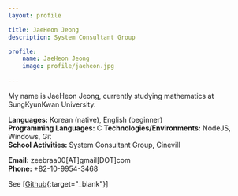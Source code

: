 ```yaml
---
layout: profile

title: JaeHeon Jeong
description: System Consultant Group

profile:
    name: JaeHeon Jeong
    image: profile/jaeheon.jpg
    
---
```


My name is JaeHeon Jeong, currently studying mathematics at SungKyunKwan University.

<strong>Languages:</strong> Korean (native), English (beginner)  
<strong>Programming Languages:</strong> C
<strong>Technologies/Environments:</strong> NodeJS, Windows, Git  
<strong>School Activities:</strong> System Consultant Group, Cinevill 

<strong>Email:</strong> zeebraa00[AT]gmail[DOT]com  
<strong>Phone:</strong> +82-10-9954-3468  

See [[Github](https://github.com/zeebraa00){:target="\_blank"}]
